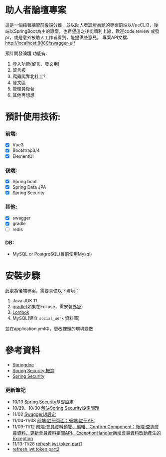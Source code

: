 # 助人者論壇專案
這是一個藉著練習前後端分離，並以助人者論壇為題的專案前端以VueCLI3，後端以SpringBoot為主的專案，也希望這之後能順利上線，歡迎code review 或發pr，或是意外被助人工作者看到，能提供些意見。
專案API文檔: [http://localhost:8080/swagger-ui/](http://localhost:8080/swagger-ui/)

預計開發論壇
功能有:
1. 登入功能(留言、發文用)
2. 留言板
3. 爬蟲爬靠北社工?
4. 發文區
5. 管理員後台
6. 其他再想想

# 預計使用技術:
### 前端:
- [x] Vue3
- [x] Bootstrap3/4
- [X] ElementUI
### 後端:
- [X] Spring boot
- [X] Spring Data JPA
- [X] Spring Security

### 其他:
- [X] swagger
- [X] gradle
- [ ] redis
### DB:
* MySQL or PostgreSQL(目前使用Mysql)

# 安裝步驟
此處為後端專案，需要具備以下環境：
1. Java JDK 11
2. [gradle](https://www.1ju.org/gradle/how-install-gradle-windows)(如果在Eclipse，需安裝[外掛](https://rx1226.pixnet.net/blog/post/321583836))
3. [Lombok](https://polinwei.com/lombok-install-in-eclipse/)
4. MySQL(建立 ```social_work``` 資料庫)

並在application.yml中，更改裡頭的環境變數

# 參考資料
* [Springdoc](https://waynestalk.com/springdoc-openapi-tutorial/)
* [Spring Security 概念](https://waynestalk.com/spring-security-architecture-explained/)
* [Spring Security](https://codertw.com/%E7%A8%8B%E5%BC%8F%E8%AA%9E%E8%A8%80/300662/)


### 更新筆記
* 10/13 [Spring Security基礎設定](https://hackmd.io/aCPS0qYeQ6O2Wq7O1QsCBQ?both)
* 10/29、10/30 [解決Spring Security設定問題](https://hackmd.io/GDnU7AhJQkqEXOd5ICfJHA)
* 11/02 [SwaggerUI設定](https://hackmd.io/fsUVJPBSTwqQfi9UDs5uDA?both)
* 11/04-11/08 [前端:註冊頁面；後端:註冊API](https://hackmd.io/K8ci1BgXQKW1WMg9XUIw3Q?both)
* 11/09-11/12 [前端:會員資料預覽、編輯、Confirm Component；後端:查詢會員資料、更新會員資料相關API、ExceptionHandler新增會員資料改動產生的Exception](https://hackmd.io/1SIfOeRNSoanEDjwEyRTJg)
* 11/13-11/28 [refresh jwt token part1](https://hackmd.io/fh1njno7QQ6Y8IKfJBoviQ)
* [refresh jwt token part2](https://hackmd.io/g7-IcniJRXyE6lNkUqE07g)